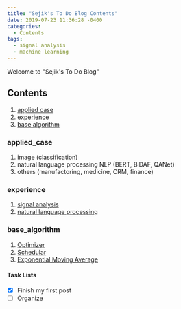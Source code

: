 ```yaml
---
title: "Sejik's To Do Blog Contents"
date: 2019-07-23 11:36:28 -0400
categories:
  - Contents
tags:
  - signal analysis
  - machine learning
---
```


Welcome to "Sejik's To Do Blog"

## Contents
  1. [applied case](#applied_case)
  2. [experience](#experience)
  3. [base algorithm](#base_algorithm)

### applied_case
  1. image (classification)
  2. natural language processing
    NLP (BERT, BiDAF, QANet)
  3. others (manufactoring, medicine, CRM, finance)

### experience
  1. [signal analysis][sejik_signal_analysis_github]
  2. [natural language processing][sejik_NLP_github]

### base_algorithm
  1. [Optimizer][Optimizer]  
  2. [Schedular][Schedular]  
  3. [Exponential Moving Average][Exponential_Moving_Average]

#### Task Lists
- [x] Finish my first post
- [ ] Organize

[sejik_signal_analysis_github]: https://github.com/Sejik/SignalAnalysis
[sejik_NLP_github]: https://github.com/Sejik/NLP
[Optimizer]: https://sejik.github.io/optimizer/optimizer/
[Schedular]: https://sejik.github.io/schedular/schedular/
[Exponential_Moving_Average]: https://sejik.github.io/exponential_moving_average/exponential-moving-average/
